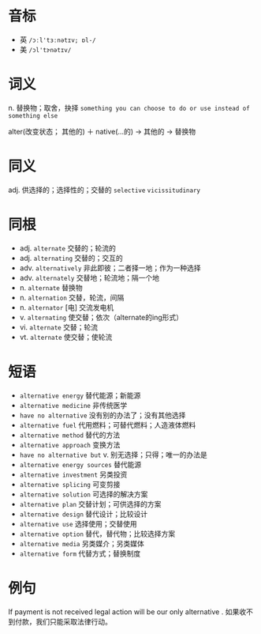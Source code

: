 # 音标

- 英 `/ɔːl'tɜːnətɪv; ɒl-/`
- 美 `/ɔl'tɝnətɪv/`

# 词义

n. 替换物；取舍，抉择
`something you can choose to do or use instead of something else`



alter(改变状态； 其他的) ＋ native(…的) → 其他的 → 替换物

# 同义

adj. 供选择的；选择性的；交替的
`selective` `vicissitudinary`

# 同根

- adj. `alternate` 交替的；轮流的
- adj. `alternating` 交替的；交互的
- adv. `alternatively` 非此即彼；二者择一地；作为一种选择
- adv. `alternately` 交替地；轮流地；隔一个地
- n. `alternate` 替换物
- n. `alternation` 交替，轮流，间隔
- n. `alternator` [电] 交流发电机
- v. `alternating` 使交替；依次（alternate的ing形式）
- vi. `alternate` 交替；轮流
- vt. `alternate` 使交替；使轮流

# 短语

- `alternative energy` 替代能源；新能源
- `alternative medicine` 非传统医学
- `have no alternative` 没有别的办法了；没有其他选择
- `alternative fuel` 代用燃料；可替代燃料；人造液体燃料
- `alternative method` 替代的方法
- `alternative approach` 变换方法
- `have no alternative but` v. 别无选择；只得；唯一的办法是
- `alternative energy sources` 替代能源
- `alternative investment` 另类投资
- `alternative splicing` 可变剪接
- `alternative solution` 可选择的解决方案
- `alternative plan` 交替计划；可供选择的方案
- `alternative design` 替代设计；比较设计
- `alternative use` 选择使用；交替使用
- `alternative option` 替代，替代物；比较选择方案
- `alternative media` 另类媒介；另类媒体
- `alternative form` 代替方式；替换制度

# 例句

If payment is not received legal action will be our only alternative .
如果收不到付款，我们只能采取法律行动。


